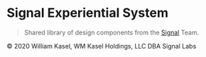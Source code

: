 # Signal Experiential System

> Shared library of design components from the [Signal](http://fullsignal.co) Team.

&copy; 2020 William Kasel, WM Kasel Holdings, LLC DBA Signal Labs
